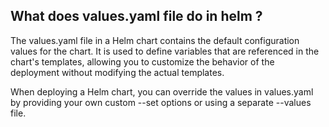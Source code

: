 ## What does values.yaml file do in helm ?

The values.yaml file in a Helm chart contains the default configuration values for the chart. It is used to define variables that are referenced in the chart's templates, allowing you to customize the behavior of the deployment without modifying the actual templates.

When deploying a Helm chart, you can override the values in values.yaml by providing your own custom --set options or using a separate --values file.
